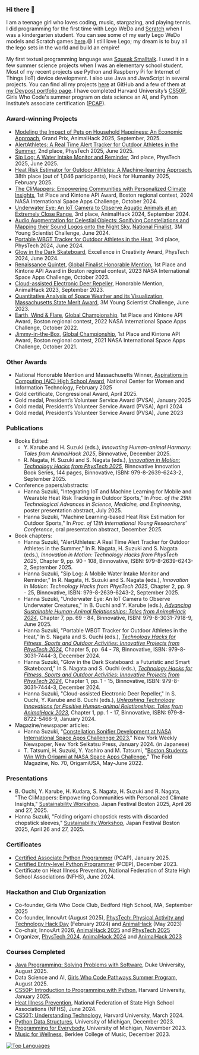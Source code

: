 ### Hi there 👋

I am a teenage girl who loves coding, music, stargazing, and playing tennis. I did programming for the first time with Lego WeDo and [Scratch](https://scratch.mit.edu/users/hssboston/) when I was a kindergarten student. You can see some of my early Lego WeDo models and Scratch games [here](https://github.com/HSSBoston/early).😄 I still love Lego; my dream is to buy all the lego sets in the world and build an empire!

My first textual programming language was [Squeak Smalltalk](https://squeak.org/). I used it in a few summer science projects when I was an elementary school student. Most of my recent projects use Python and Raspberry Pi for Internet of Things (IoT) device development. I also use Java and JavaScript in several projects. You can find all my projects [here](https://github.com/HSSBoston?tab=repositories) at GitHub and a few of them at [my Devpost portfolio page](https://devpost.com/HSSBoston). I have completed Harvard University’s [CS50P](https://www.edx.org/learn/python/harvard-university-cs50-s-introduction-to-programming-with-python), Girls Who Code's summer program on data science an AI, and Python Institute’s associate certification ([PCAP](https://pythoninstitute.org/pcap)).  

### Award-winning Projects
- [Modeling the Impact of Pets on Household Happiness: An Economic Approach](https://github.com/HSSBoston/econ-pets), Grand Prix, AnimalHack 2025, September, 2025.
- [AlertAthletes: A Real Time Alert Tracker for Outdoor Athletes in the Summer](https://github.com/HSSBoston/alert-athlete), 2nd place, PhysTech 2025, June 2025. 
- [Sip Log: A Water Intake Monitor and Reminder](https://github.com/HSSBoston/sip-log), 3rd place, PhysTech 2025, June 2025. 
- [Heat Risk Estimator for Outdoor Athletes: A Machine-learning Approach](https://github.com/HSSBoston/wbgt-clf), 38th place (out of 1,046 participants), Hack for Humanity 2025, February 2025. 
- [The CliMappers: Empowering Communities with Personalized Climate Insights](https://github.com/HSSBoston/climappers), 1st Place and Kintone API Award, Boston regional contest, 2024 NASA International Space Apps Challenge, October 2024.
- [Underwater Eye: An IoT Camera to Observe Aquatic Animals at an Extremely Close Range](https://github.com/HSSBoston/underwater-eye), 3rd place, AnimalHack 2024, September 2024.
- [Audio Augmentation for Celestial Objects: Sonifying Constellations and Mapping their Sound Logos onto the Night Sky](https://github.com/HSSBoston/constellation-sonifier), [National Finalist](https://youngscientistlab.com/annual-challenge/finalists-mentors-judges/finalists/hanna-suzuki-2024), 3M Young Scientist Challenge, June 2024.
- [Portable WBGT Tracker for Outdoor Athletes in the Heat](https://github.com/HSSBoston/wbgt), 3rd place, PhysTech 2024, June 2024.
- [Glow in the Dark Skateboard](https://github.com/HSSBoston/skateboard), Excellence in Creativity Award, PhysTech 2024, June 2024.
- [Renaissance Quintet](https://github.com/HSSBoston/renaissance-quintet), [Global Finalist Honorable Mention](https://www.spaceappschallenge.org/2023/awards/honorable-mentions/), 1st Place and Kintone API Award in Boston regional contest, 2023 NASA International Space Apps Challenge, October 2023.
- [Cloud-assisted Electronic Deer Repeller](https://github.com/HSSBoston/deer-repeller), Honorable Mention, AnimalHack 2023, September 2023. 
- [Quantitative Analysis of Space Weather and its Visualization](https://github.com/HSSBoston/space-weather-smart-mirror), [Massachusetts State Merit Award](https://youngscientistlab.com/annual-challenge/finalists-mentors-judges/state-merit-winners?years=2023), 3M Young Scientist Challenge, June 2023. 
- [Earth, Wind & Flare](https://github.com/HSSBoston/earth-wind-and-flare), [Global Championship](https://2022.spaceappschallenge.org/awards/), 1st Place and Kintone API Award, Boston regional contest, 2022 NASA International Space Apps Challenge, October 2022.  
- [Jimmy-in-the-Box](https://github.com/HSSBoston/jimmy-in-the-box), [Global Championship](https://2021.spaceappschallenge.org/awards/), 1st Place and Kintone API Award, Boston regional contest, 2021 NASA International Space Apps Challenge, October 2021. 

### Other Awards

- National Honorable Mention and Massachusetts Winner, [Aspirations in Computing (AiC) High School Award](https://www.aspirations.org/people/hanna-s/150626), National Center for Women and Information Technology, February 2025
- Gold certificate, Congressional Award, April 2025. 
- Gold medal, President’s Volunteer Service Award (PVSA), January 2025
- Gold medal, President’s Volunteer Service Award (PVSA), April 2024
- Gold medal, President’s Volunteer Service Award (PVSA), June 2023

### Publications
- Books Edited:
  - Y. Karube and H. Suzuki (eds.), *Innovating Human-animal Harmony: Tales from AnimalHack 2025*, Binnovative, December 2025.
  - R. Nagata, H. Suzuki and S. Nagata (eds.), *[Innovation in Motion: Technology Hacks from PhysTech 2025](https://www.amazon.com/dp/B0FR13T4KH)*, Binnovative Innovation Book Series, 144 pages, Binnovative, ISBN: 979-8-2639-6243-2, September 2025. 
- Conference papers/abstracts:
  - Hanna Suzuki, "Integrating IoT and Machine Learning for Mobile and Wearable Heat Risk Tracking in Outdoor Sports," In *Proc. of the 29th Technological Advances in Science, Medicine, and Engineering*, poster presentation abstract, July 2025.
  - Hanna Suzuki, "Machine Learning-based Heat Risk Estimation for Outdoor Sports," In *Proc. of 12th International Young Researchers' Conference*, oral presentation abstract, December 2025.
- Book chapters:
  - Hanna Suzuki, "AlertAthletes: A Real Time Alert Tracker for Outdoor Athletes in the Summer," In R. Nagata, H. Suzuki and S. Nagata (eds.), *Innovation in Motion: Technology Hacks from PhysTech 2025*, Chapter 9, pp. 90 - 108, Binnovative, ISBN: 979-8-2639-6243-2, September 2025. 
  - Hanna Suzuki, "Sip Log: A Mobile Water Intake Monitor and Reminder," In R. Nagata, H. Suzuki and S. Nagata (eds.), *Innovation in Motion: Technology Hacks from PhysTech 2025*, Chapter 2, pp. 9 - 25, Binnovative, ISBN: 979-8-2639-6243-2, September 2025. 
  - Hanna Suzuki, "Underwater Eye: An IoT Camera to Observe Underwater Creatures," In B. Ouchi and Y. Karube (eds.), *[Advancing Sustainable Human-Animal Relationships: Tales from AnimalHack 2024](https://www.amazon.com/dp/B0FDFYMGQ9)*, Chapter 7, pp. 69 - 84, Binnovative, ISBN: 979-8-3031-7918-9, June 2025.
  - Hanna Suzuki, "Portable WBGT Tracker for Outdoor Athletes in the Heat," In S. Nagata and S. Ouchi (eds.), *[Technology Hacks for Fitness, Sports and Outdoor Activities: Innovative Projects from PhysTech 2024](https://www.amazon.com/dp/B0DQX74Y9H)*, Chapter 5, pp. 64 - 78, Binnovative, ISBN: 979-8-3031-7444-3, December 2024.
  - Hanna Suzuki, "Glow in the Dark Skateboard: a Futuristic and Smart Skateboard," In S. Nagata and S. Ouchi (eds.), *[Technology Hacks for Fitness, Sports and Outdoor Activities: Innovative Projects from PhysTech 2024](https://www.amazon.com/dp/B0DQX74Y9H)*, Chapter 1, pp. 1 - 15, Binnovative, ISBN: 979-8-3031-7444-3, December 2024.
  - Hanna Suzuki, "Cloud-assisted Electronic Deer Repeller," In S. Ouchi, Y. Karube and B. Ouchi (eds.), *[Unleashing Technology Innovations for Positive Human-animal Relationships: Tales from AnimalHack 2023](https://www.amazon.com/dp/B0CSBPT21P)*, Chapter 1, pp. 1 - 17, Binnovative, ISBN: 979-8-8722-5466-9, January 2024.
- Magazine/newspaper articles:
  - Hanna Suzuki, "[Constellation Sonifier Development at NASA International Space Apps Challennge 2023](https://www.nyseikatsu.com/ny-news/12/2023/40075/7/)," New York Weekly Newspaper, New York Seikatsu Press, January 2024. (in Japanese)
  - T. Tatsumi, H. Suzuki, Y. Yashiro and M. Tatsumi, "[Boston Students Win With Origami at NASA Space Apps Challenge](https://origamiusa.org/thefold/article/boston-students-win-origami-nasa-space-apps-challenge)," The Fold Magazine, No. 70, OrigamiUSA, May-June 2022.

### Presentations

- B. Ouchi, Y. Karube, H. Kudara, S. Nagata, H. Suzuki and R. Nagata, "The CliMappers: Empowering Communities with Personalized Climate Insights," [Sustainability Workshop](https://www.japanfestivalboston.org/sustainability-2025), Japan Festival Boston 2025, April 26 and 27, 2025.
- Hanna Suzuki, "Folding origami chopstick rests with discarded chopstick sleeves," [Sustainability Workshop](https://www.japanfestivalboston.org/sustainability-2025), Japan Festival Boston 2025, April 26 and 27, 2025.

### Certificates

- [Certified Associate Python Programmer](https://pythoninstitute.org/pcap) (PCAP), January 2025. 
- [Certified Entry-level Python Programmer](https://pythoninstitute.org/pcep) (PCEP), December 2023.
- Certificate on Heat Illness Prevention, National Federation of State High School Associations (NFHS), June 2024.  

### Hackathon and Club Organization

- Co-founder, Girls Who Code Club, Bedford High School, MA, September 2025
- Co-founder, InnovArt (August 2025), [PhysTech: Physical Activity and Technology Hack Day](https://binnovative-boston.github.io/phystech/) (February 2024) and [AnimalHack](https://animalhack.org/) (May 2023)
- Co-chair, InnovArt 2026, [AnimalHack 2025](https://animalhack.org/ah25/) and [PhysTech 2025](https://binnovative-boston.github.io/phystech/2025.html)
- Organizer, [PhysTech 2024](https://binnovative-boston.github.io/phystech/2024.html), [AnimalHack 2024](https://animalhack.org/ah24/) and [AnimalHack 2023](https://animalhack.org/ah23/)


### Courses Completed

- [Java Programming: Solving Problems with Software](https://www.coursera.org/learn/java-programming?specialization=object-oriented-programming), Duke University, August 2025. 
- Data Science and AI, [Girls Who Code Pathways Summer Program](https://girlswhocode.com/programs/summer-immersion-program), August 2025.
- [CS50P: Introduction to Programming with Python](https://www.edx.org/learn/python/harvard-university-cs50-s-introduction-to-programming-with-python), Harvard University, January 2025. 
- [Heat Illness Prevention](https://nfhslearn.com/courses/heat-illness-prevention-2), National Federation of State High School Associations (NFHS), June 2024.
- [CS50T: Understanding Technology](https://www.edx.org/learn/computer-science/harvard-university-cs50-s-understanding-technology), Harvard University, March 2024.
- [Python Data Structures](https://www.coursera.org/learn/python), University of Michigan, December 2023. 
- [Programming for Everybody](https://www.coursera.org/learn/python-data), University of Michigan, November 2023. 
- [Music for Wellness](https://www.coursera.org/learn/music-for-wellness), Berklee College of Music, December 2023. 

[![Top Languages](https://github-readme-stats.vercel.app/api/top-langs/?username=hssboston&layout=compact)](https://github.com/hssboston)


<!--
**HSSBoston/hssboston** is a ✨ _special_ ✨ repository because its `README.md` (this file) appears on your GitHub profile.

Here are some ideas to get you started:

- 🔭 I’m currently working on ...
- 🌱 I’m currently learning ...
- 👯 I’m looking to collaborate on ...
- 🤔 I’m looking for help with ...
- 💬 Ask me about ...
- 📫 How to reach me: ...
- 😄 Pronouns: ...
- ⚡ Fun fact: ...
-->
